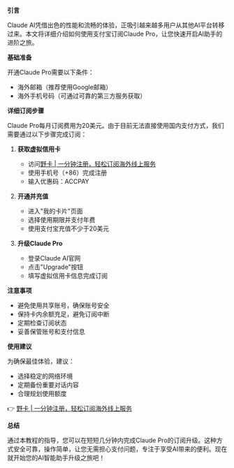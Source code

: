 **引言**

Claude AI凭借出色的性能和流畅的体验，正吸引越来越多用户从其他AI平台转移过来。本文将详细介绍如何使用支付宝订阅Claude Pro，让您快速开启AI助手的进阶之旅。

**基础准备**

开通Claude Pro需要以下条件：
- 海外邮箱（推荐使用Google邮箱）
- 海外手机号码（可通过可靠的第三方服务获取）

**详细订阅步骤**

Claude Pro每月订阅费用为20美元。由于目前无法直接使用国内支付方式，我们需要通过以下步骤完成订阅：

1. **获取虚拟信用卡**
   - 访问[野卡 | 一分钟注册，轻松订阅海外线上服务](https://bit.ly/bewildcard)
   - 使用手机号（+86）完成注册
   - 输入优惠码：ACCPAY

2. **开通并充值**
   - 进入"我的卡片"页面
   - 选择使用期限并支付年费
   - 使用支付宝充值不少于20美元

3. **升级Claude Pro**
   - 登录Claude AI官网
   - 点击"Upgrade"按钮
   - 填写虚拟信用卡信息完成订阅

**注意事项**

- 避免使用共享账号，确保账号安全
- 保持卡内余额充足，避免订阅中断
- 定期检查订阅状态
- 妥善保管账号和支付信息

**使用建议**

为确保最佳体验，建议：
- 选择稳定的网络环境
- 定期备份重要对话内容
- 合理规划使用额度

👉 [野卡 | 一分钟注册，轻松订阅海外线上服务](https://bit.ly/bewildcard)

**总结**

通过本教程的指导，您可以在短短几分钟内完成Claude Pro的订阅升级。这种方式安全可靠，操作简单，让您无需担心支付问题，专注于享受AI带来的便利。现在就开始您的AI智能助手升级之旅吧！